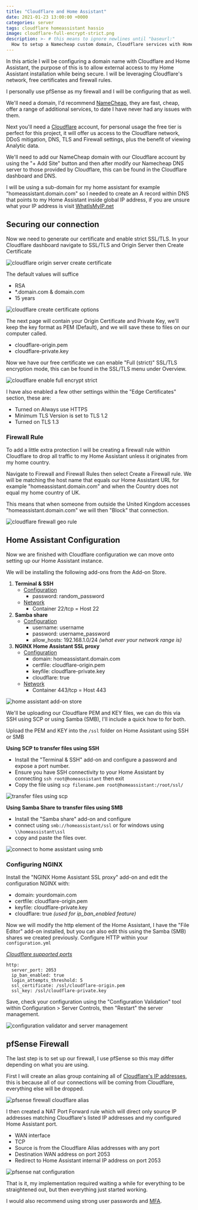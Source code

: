 ```yaml
---
title: "Cloudflare and Home Assistant"
date: 2021-01-23 13:00:00 +0000
categories: server
tags: cloudflare homeassistant hassio
image: cloudflare-full-encrypt-strict.png
description: >- # this means to ignore newlines until "baseurl:"
  How to setup a Namecheap custom domain, Cloudflare services with Home Assistant and pfSense for a secure remote access.
---
```


In this article I will be configuring a domain name with Cloudflare and Home Assistant, the purpose of this is to allow external access to my Home Assistant installation while being secure. I will be leveraging Cloudflare's network, free certificates and firewall rules. 

I personally use pfSense as my firewall and I will be configuring that as well.

We'll need a domain, I'd recommend [NameCheap](https://namecheap.pxf.io/z6OoO), they are fast, cheap, offer a range of additional services, to date I have never had any issues with them.

Next you'll need a [Cloudflare](https://www.cloudflare.com/en-gb/) account, for personal usage the free tier is perfect for this project, it will offer us access to the Cloudflare network, DDoS mitigation, DNS, TLS and Firewall settings, plus the benefit of viewing Analytic data.

We'll need to add our NameCheap domain with our Cloudflare account by using the "+ Add Site" button and then after modify our Namecheap DNS server to those provided by Cloudflare, this can be found in the Cloudflare dashboard and DNS.

I will be using a sub-domain for my home assistant for example "homeassistant.domain.com" so I needed to create an A record within DNS that points to my Home Assistant inside global IP address, if you are unsure what your IP address is visit [WhatIsMyIP.net](https://www.whatismyip.net/)

## Securing our connection

Now we need to generate our certificate and enable strict SSL/TLS. In your Cloudflare dashboard navigate to SSL/TLS and Origin Server then Create Certificate

![cloudflare origin server create certificate](/assets/images/posts/cloudflare-origin-server.png)

The default values will suffice

* RSA
* *.domain.com & domain.com
* 15 years

![cloudflare create certificate options](/assets/images/posts/cloudflare-create-certificate.png)

The next page will contain your Origin Certificate and Private Key, we'll keep the key format as PEM (Default), and we will save these to files on our computer called.

* cloudflare-origin.pem
* cloudflare-private.key

Now we have our free certificate we can enable "Full (strict)" SSL/TLS encryption mode, this can be found in the SSL/TLS menu under Overview.

![cloudflare enable full encrypt strict](/assets/images/posts/cloudflare-full-encrypt-strict.png)

I have also enabled a few other settings within the "Edge Certificates" section, these are:

* Turned on Always use HTTPS
* Minimum TLS Version is set to TLS 1.2
* Turned on TLS 1.3

### Firewall Rule

To add a little extra protection I will be creating a firewall rule within Cloudflare to drop all traffic to my Home Assistant unless it originates from my home country.

Navigate to Firewall and Firewall Rules then select Create a Firewall rule. We will be matching the host name that equals our Home Assistant URL for example "homeassistant.domain.com" and when the Country does not equal my home country of UK.

This means that when someone from outside the United Kingdom accesses "homeassistant.domain.com" we will then "Block" that connection.

![cloudflare firewall geo rule](/assets/images/posts/cloudflare-firewall-rule.png)



## Home Assistant Configuration

Now we are finished with Cloudflare configuration we can move onto setting up our Home Assistant instance.

We will be installing the following add-ons from the Add-on Store.

1. **Terminal & SSH**
   * <u>Configuration</u>
     * password: random_password
   * <u>Network</u>
     * Container 22/tcp = Host 22
2. **Samba share**
   * <u>Configuration</u>
     * username: username
     * password: username_password
     * allow_hosts: 192.168.1.0/24  *(what ever your network range is)*
3. **NGINX Home Assistant SSL proxy**
   * <u>Configuration</u>
     * domain: homeassistant.domain.com
     * certfile: cloudflare-origin.pem
     * keyfile: cloudflare-private.key
     * cloudflare: true
   * <u>Network</u>
     * Container 443/tcp = Host 443

![home assistant add-on store](/assets/images/posts/ha-addons.png)

We'll be uploading our Cloudflare PEM and KEY files, we can do this via SSH using SCP or using Samba (SMB), I'll include a quick how to for both.

Upload the PEM and KEY into the `/ssl` folder on Home Assistant using SSH or SMB

**Using SCP to transfer files using SSH**

* Install the "Terminal & SSH" add-on and configure a password and expose a port number.
* Ensure you have SSH connectivity to your Home Assistant by connecting `ssh root@homeassistant` then exit
* Copy the file using `scp filename.pem root@homeassistant:/root/ssl/`

![transfer files using scp](/assets/images/posts/transfer-files-using-scp.png)

**Using Samba Share to transfer files using SMB**

* Install the "Samba share" add-on and configure
* connect using `smb://homeassistant/ssl` or for windows using `\\homeassistant\ssl`
* copy and paste the files over.

![connect to home assistant using smb](/assets/images/posts/ha-connect-smb.png)

### Configuring NGINX

Install the "NGINX Home Assistant SSL proxy" add-on and edit the configuration NGINX with:

* domain: yourdomain.com
* certfile: cloudflare-origin.pem
* keyfile: cloudflare-private.key
* cloudflare: true *(used for ip_ban_enabled feature)*

Now we will modify the http element of the Home Assistant, I have the "File Editor" add-on installed, but you can also edit this using the Samba (SMB) shares we created previously. Configure HTTP within your `configuration.yml`

*[Cloudflare supported ports](https://support.cloudflare.com/hc/en-us/articles/200169156-Identifying-network-ports-compatible-with-Cloudflare-s-proxy)*

```
http:
  server_port: 2053
  ip_ban_enabled: true
  login_attempts_threshold: 5
  ssl_certificate: /ssl/cloudflare-origin.pem
  ssl_key: /ssl/cloudflare-private.key
```

Save, check your configuration using the "Configuration Validation" tool within Configuration > Server Controls, then "Restart" the server management.

![configuration validator and server management](/assets/images/posts/configuration-validator.png)

## pfSense Firewall

The last step is to set up our firewall, I use pfSense so this may differ depending on what you are using.

First I will create an alias group containing all of [Cloudflare's IP addresses](https://www.cloudflare.com/ips/), this is because all of our connections will be coming from Cloudflare, everything else will be dropped.

![pfsense firewall cloudflare alias](/assets/images/posts/pfsense-firewall-alias.png)

I then created a NAT Port Forward rule which will direct only source IP addresses matching Cloudflare's listed IP addresses and my configured Home Assistant port.
* WAN interface
* TCP
* Source is from the Cloudflare Alias addresses with any port
* Destination WAN address on port 2053
* Redirect to Home Assistant internal IP address on port 2053

![pfsense nat configuration](/assets/images/posts/pfsense-nat-configuration.png)

That is it, my implementation required waiting a while for everything to be straightened out, but then everything just started working.

I would also recommend using strong user passwords and [MFA](https://www.home-assistant.io/docs/authentication/multi-factor-auth/).